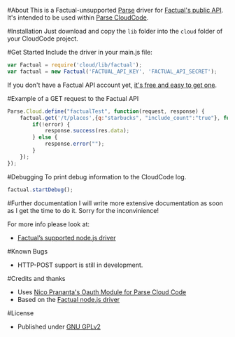 #About
This is a Factual-unsupported [Parse](http://parse.com) driver for [Factual's public API](http://developer.factual.com/).
It's intended to be used within [Parse CloudCode](https://www.parse.com/docs/cloud_code_guide#cloud_code).

#Installation
Just download and copy the `lib` folder into the `cloud` folder of your CloudCode project.

#Get Started
Include the driver in your main.js file:
```javascript
var Factual = require('cloud/lib/factual');
var factual = new Factual('FACTUAL_API_KEY', 'FACTUAL_API_SECRET');
```
If you don't have a Factual API account yet, [it's free and easy to get one](https://www.factual.com/api-keys/request).

#Example of a GET request to the Factual API
```javascript
Parse.Cloud.define("factualTest", function(request, response) {
    factual.get('/t/places',{q:"starbucks", "include_count":"true"}, function (error, res) {
        if(!error) {
            response.success(res.data);
        } else {
            response.error("");
        }
    });
});
```

#Debugging
To print debug information to the CloudCode log.
```javascript
factual.startDebug();
```

#Further documentation
I will write more extensive documentation as soon as I get the time to do it. Sorry for the inconvinience!

For more info please look at:
* [Factual’s supported node.js driver](https://github.com/Factual/factual-nodejs-driver)

#Known Bugs
* HTTP-POST support is still in development.

#Credits and thanks
* Uses [Nico Prananta's Oauth Module for Parse Cloud Code](https://github.com/nicnocquee/Oauth-Module-for-Parse-Cloud-Code)
* Based on the [Factual node.js driver](https://github.com/Factual/factual-nodejs-driver)

#License
* Published under [GNU GPLv2](LICENSE)
